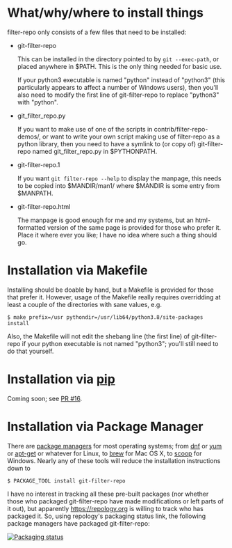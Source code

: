 # What/why/where to install things

filter-repo only consists of a few files that need to be installed:

  * git-filter-repo

    This can be installed in the directory pointed to by `git --exec-path`,
    or placed anywhere in $PATH.  This is the only thing needed for basic use.

    If your python3 executable is named "python" instead of "python3"
    (this particularly appears to affect a number of Windows users),
    then you'll also need to modify the first line of git-filter-repo
    to replace "python3" with "python".

  * git_filter_repo.py

    If you want to make use of one of the scripts in contrib/filter-repo-demos/,
    or want to write your own script making use of filter-repo as a python
    library, then you need to have a symlink to (or copy of) git-filter-repo
    named git_filter_repo.py in $PYTHONPATH.

  * git-filter-repo.1

    If you want `git filter-repo --help` to display the manpage, this needs
    to be copied into $MANDIR/man1/ where $MANDIR is some entry from $MANPATH.

  * git-filter-repo.html

    The manpage is good enough for me and my systems, but an html-formatted
    version of the same page is provided for those who prefer it.  Place it
    where ever you like; I have no idea where such a thing should go.

# Installation via Makefile

Installing should be doable by hand, but a Makefile is provided for those
that prefer it.  However, usage of the Makefile really requires overridding
at least a couple of the directories with sane values, e.g.

    $ make prefix=/usr pythondir=/usr/lib64/python3.8/site-packages install

Also, the Makefile will not edit the shebang line (the first line) of
git-filter-repo if your python executable is not named "python3";
you'll still need to do that yourself.

# Installation via [pip](https://pip.pypa.io/)

Coming soon; see [PR #16](https://github.com/newren/git-filter-repo/pull/16).

# Installation via Package Manager

There are [package
managers](https://alternativeto.net/software/yellowdog-updater-modified/?license=opensource)
for most operating systems; from
[dnf](https://github.com/rpm-software-management/dnf) or
[yum](http://yum.baseurl.org/) or
[apt-get](https://www.debian.org/doc/manuals/debian-reference/ch02.en.html)
or whatever for Linux, to [brew](https://brew.sh/) for Mac OS X, to
[scoop](https://scoop.sh/) for Windows.  Nearly any of these tools
will reduce the installation instructions down to

    $ PACKAGE_TOOL install git-filter-repo

I have no interest in tracking all these pre-built packages (nor
whether those who packaged git-filter-repo have made modifications or
left parts of it out), but apparently https://repology.org is willing
to track who has packaged it.  So, using repology's packaging status
link, the following package managers have packaged git-filter-repo:

[![Packaging status](https://repology.org/badge/vertical-allrepos/git-filter-repo.svg)](https://repology.org/project/git-filter-repo/versions)
